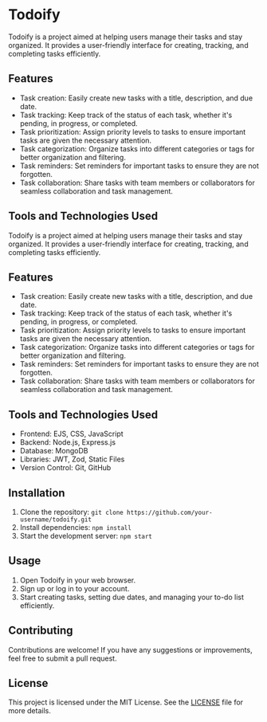 # Todoify

Todoify is a project aimed at helping users manage their tasks and stay organized. It provides a user-friendly interface for creating, tracking, and completing tasks efficiently. 

## Features

- Task creation: Easily create new tasks with a title, description, and due date.
- Task tracking: Keep track of the status of each task, whether it's pending, in progress, or completed.
- Task prioritization: Assign priority levels to tasks to ensure important tasks are given the necessary attention.
- Task categorization: Organize tasks into different categories or tags for better organization and filtering.
- Task reminders: Set reminders for important tasks to ensure they are not forgotten.
- Task collaboration: Share tasks with team members or collaborators for seamless collaboration and task management.

## Tools and Technologies Used


Todoify is a project aimed at helping users manage their tasks and stay organized. It provides a user-friendly interface for creating, tracking, and completing tasks efficiently. 

## Features

- Task creation: Easily create new tasks with a title, description, and due date.
- Task tracking: Keep track of the status of each task, whether it's pending, in progress, or completed.
- Task prioritization: Assign priority levels to tasks to ensure important tasks are given the necessary attention.
- Task categorization: Organize tasks into different categories or tags for better organization and filtering.
- Task reminders: Set reminders for important tasks to ensure they are not forgotten.
- Task collaboration: Share tasks with team members or collaborators for seamless collaboration and task management.

## Tools and Technologies Used

- Frontend: EJS, CSS, JavaScript
- Backend: Node.js, Express.js
- Database: MongoDB
- Libraries: JWT, Zod, Static Files
- Version Control: Git, GitHub

## Installation

1. Clone the repository: `git clone https://github.com/your-username/todoify.git`
2. Install dependencies: `npm install`
3. Start the development server: `npm start`

## Usage

1. Open Todoify in your web browser.
2. Sign up or log in to your account.
3. Start creating tasks, setting due dates, and managing your to-do list efficiently.

## Contributing

Contributions are welcome! If you have any suggestions or improvements, feel free to submit a pull request.

## License

This project is licensed under the MIT License. See the [LICENSE](LICENSE) file for more details.


